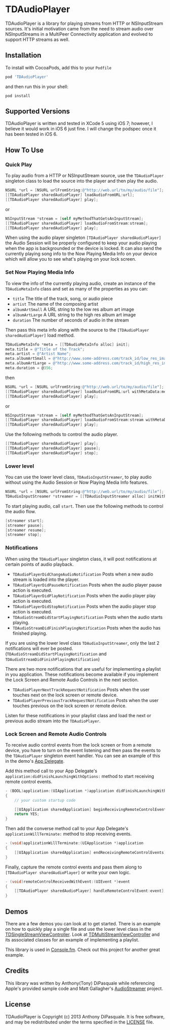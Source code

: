 # TDAudioPlayer

TDAudioPlayer is a library for playing streams from HTTP or NSInputStream sources.  It's initial motivation came from the need to stream audio over NSInputStreams in a MultiPeer Connectivity application and evolved to support HTTP streams as well.

Installation
------------

To install with CocoaPods, add this to your `Podfile`

```ruby
pod 'TDAudioPlayer'
```
and then run this in your shell:

```shell
pod install
```

Supported Versions
------------------

TDAudioPlayer is written and tested in XCode 5 using iOS 7; however, I believe it would work in iOS 6 just fine.  I will change the podspec once it has been tested in iOS 6.

How To Use
----------

### Quick Play

To play audio from a HTTP or NSInputStream source, use the `TDAudioPlayer` singleton class to load the source into the player and then play the audio.

```Objective-C
NSURL *url = [NSURL urlFromString:@"http://web.url/to/my/audio/file"];
[[TDAudioPlayer sharedAudioPlayer] loadAudioFromURL:url];
[[TDAudioPlayer sharedAudioPlayer] play];
```

or

```Objective-C
NSInputStream *stream = [self myMethodThatGetsAnInputStream];
[[TDAudioPlayer sharedAudioPlayer] loadAudioFromStream:stream];
[[TDAudioPlayer sharedAudioPlayer] play];
```

When using the audio player singleton `[TDAudioPlayer sharedAudioPlayer]` the Audio Session will be properly configured to keep your audio playing when the app is backgrounded or the device is locked. It can also send the currently playing song info to the Now Playing Media Info on your device which will allow you to see what's playing on your lock screen.

### Set Now Playing Media Info

To view the info of the currently playing audio, create an instance of the `TDAudioMetaInfo` class and set as many of the properties as you can:

* `title` The title of the track, song, or audio piece
* `artist` The name of the composing artist
* `albumArtSmall` A URL string to the low res album art image
* `albumArtLarge` A URL string to the high res album art image
* `duration` The number of seconds of audio in the stream

Then pass this meta info along with the source to the `[TDAudioPlayer sharedAudioPlayer]` load method.

```Objective-C
TDAudioMetaInfo *meta = [[TDAudioMetaInfo alloc] init];
meta.title = @"Title of the Track";
meta.artist = @"Artist Name";
meta.albumArtSmall = @"http://www.some-address.com/track_id/low_res_image.png";
meta.albumArtLarge = @"http://www.some-address.com/track_id/high_res_image.png";
meta.duration = @356;
```

then

```Objective-C
NSURL *url = [NSURL urlFromString:@"http://web.url/to/my/audio/file"];
[[TDAudioPlayer sharedAudioPlayer] loadAudioFromURL:url withMetaData:meta];
[[TDAudioPlayer sharedAudioPlayer] play];
```

or

```Objective-C
NSInputStream *stream = [self myMethodThatGetsAnInputStream];
[[TDAudioPlayer sharedAudioPlayer] loadAudioFromStream:stream withMetaData:meta];
[[TDAudioPlayer sharedAudioPlayer] play];
```

Use the following methods to control the audio player.

```Objective-C
[[TDAudioPlayer sharedAudioPlayer] play];
[[TDAudioPlayer sharedAudioPlayer] pause];
[[TDAudioPlayer sharedAudioPlayer] stop];
```

### Lower level

You can use the lower level class, `TDAudioInputStreamer`, to play audio without using the Audio Session or Now Playing Media Info features.

```Objective-C
NSURL *url = [NSURL urlFromString:@"http://web.url/to/my/audio/file"];
TDAudioInputStreamer *streamer = [[TDAudioInputStreamer alloc] initWithURL:url];
```

To start playing audio, call `start`.  Then use the following methods to control the audio flow.

```Objective-C
[streamer start];
[streamer pause];
[streamer resume];
[streamer stop];
```

### Notifications
When using the `TDAudioPlayer` singleton class, it will post notifications at certain points of audio playback.

* `TDAudioPlayerDidChangeAudioNotification` Posts when a new audio stream is loaded into the player.
* `TDAudioPlayerDidPauseNotification` Posts when the audio player pause action is executed.
* `TDAudioPlayerDidPlayNotification` Posts when the audio player play action is executed.
* `TDAudioPlayerDidStopNotification` Posts when the audio player stop action is executed.
* `TDAudioStreamDidStartPlayingNotification` Posts when the audio starts playing.
* `TDAudioStreamDidFinishPlayingNotification` Posts when the audio has finished playing.

If you are using the lower level class `TDAudioInputStreamer`, only the last 2 notifications will ever be posted. (`TDAudioStreamDidStartPlayingNotification` and `TDAudioStreamDidFinishPlayingNotification`)

There are two more notifications that are useful for implementing a playlist in you application. These notifications become available if you implement the Lock Screen and Remote Audio Controls in the next section.

* `TDAudioPlayerNextTrackRequestNotification` Posts when the user touches next on the lock screen or remote device.
* `TDAudioPlayerPreviousTrackRequestNotification` Posts when the user touches previous on the lock screen or remote device.

Listen for these notifications in your playlist class and load the next or previous audio stream into the `TDAudioPlayer`.

### Lock Screen and Remote Audio Controls

To receive audio control events from the lock screen or from a remote device, you have to turn on the event listening and then pass the events to the `TDAudioPlayer` singleton event handler. You can see an example of this in the demo's [App Delegate](https://github.com/tonyd256/TDAudioPlayer/blob/master/TDAudioPlayer/Demo/TDAppDelegate.m).

Add this method call to your App Delegate's `application:didFinishLaunchingWithOptions:` method to start receiving remote control events.

```Objective-C
- (BOOL)application:(UIApplication *)application didFinishLaunchingWithOptions:(NSDictionary *)launchOptions
{
    // your custom startup code

    [[UIApplication sharedApplication] beginReceivingRemoteControlEvents];
    return YES;
}
```

Then add the converse method call to your App Delegate's `applicationWillTerminate:` method to stop receiving events.

```Objective-C
- (void)applicationWillTerminate:(UIApplication *)application
{
    [[UIApplication sharedApplication] endReceivingRemoteControlEvents];
}
```

Finally, capture the remote control events and pass them along to `[TDAudioPlayer sharedAudioPlayer]` or write your own logic.

```Objective-C
- (void)remoteControlReceivedWithEvent:(UIEvent *)event
{
    [[TDAudioPlayer sharedAudioPlayer] handleRemoteControlEvent:event];
}
```

Demos
-----

There are a few demos you can look at to get started. There is an example on how to quickly play a single file and use the lower level class in the [TDSingleStreamViewController](https://github.com/tonyd256/TDAudioPlayer/blob/master/TDAudioPlayer/Demo/Views/TDSingleStreamViewController.m). Look at [TDMultiStreamViewController](https://github.com/tonyd256/TDAudioPlayer/blob/master/TDAudioPlayer/Demo/Views/TDMultiStreamViewController.m) and its associated classes for an example of implementing a playlist.

This library is used in [Console.fm](https://github.com/simplecasual/consolefm-ios). Check out this project for another great example.

Credits
-------

This library was written by Anthony(Tony) DiPasquale while referencing Apple's provided sample code and Matt Gallagher's [AudioStreamer](https://github.com/mattgallagher/AudioStreamer) project.

License
-------

TDAudioPlayer is Copyright (c) 2013 Anthony DiPasquale. It is free software, and may be redistributed under the terms specified in the [LICENSE](https://github.com/tonyd256/TDAudioPlayer/blob/master/LICENSE) file.
